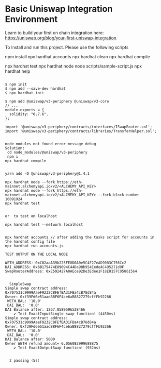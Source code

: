 # Basic Uniswap Integration Environment
Learn to build your first on chain integration here: https://uniswap.org/blog/your-first-uniswap-integration. 


To  Install and run this project. Please use the following scripts

npm install
npx hardhat accounts
npx hardhat clean
npx hardhat compile

npx hardhat test
npx hardhat node
node scripts/sample-script.js
npx hardhat help
```

$ npm init
$ npm add --save-dev hardhat
$ npx hardhat init

$ npm add @uniswap/v3-periphery @uniswap/v3-core
// ...
module.exports = {
  solidity: "0.7.6",
};

import '@uniswap/v3-periphery/contracts/interfaces/ISwapRouter.sol';
import '@uniswap/v3-periphery/contracts/libraries/TransferHelper.sol';


node modules not found error message debug
Solution:
 cd node_modules/@uniswap/v3-periphery
 npm i 
npx hardhat compile


yarn add -D @uniswap/v3-periphery@1.4.1

npx hardhat node --fork https://eth-mainnet.alchemyapi.io/v2/<ALCHEMY_API_KEY>
npx hardhat node --fork https://eth-mainnet.alchemyapi.io/v2/<ALCMEHY_API_KEY> --fork-block-number 16091924
npx hardhat test 


or  to test on localhost

npx hardhat test --network localhost


npx hardhat accounts // after adding the tasks script for accounts in the hardhat config file
npx hardhat run accounts.js

TEST OUTPUT ON THE LOCAL NODE

WETH_ADDRESS: 0xC02aaA39b223FE8D0A0e5C4F27eAD9083C756Cc2
DAI_ADDRESS: 0x6B175474E89094C44Da98b954EedeAC495271d0F
SwapRouterAddress: 0xE592427A0AEce92De3Edee1F18E0157C05861564


  SimpleSwap
Simple swap contract address: 0x707531c9999AaeF9232C8FEfBA31FBa4cB78d84a
Owner: 0xf39Fd6e51aad88F6F4ce6aB8827279cffFb92266 
 WETH_BAL: '10.0' 
 DAI_BAL:  '0.0'
DAI Balance after: 1267.8589596528466
    ✔ Test ExactInputSingle swap function! (4450ms)
Simple swap contract address: 0x707531c9999AaeF9232C8FEfBA31FBa4cB78d84a
Owner: 0xf39Fd6e51aad88F6F4ce6aB8827279cffFb92266 
 WETH_BAL: '10.0' 
 DAI_BAL:  '0.0'
DAI Balance after: 5000
Owner WETH refund amount= 6.056082999688875
    ✔ Test ExactOutputSwap function! (932ms)


  2 passing (5s)